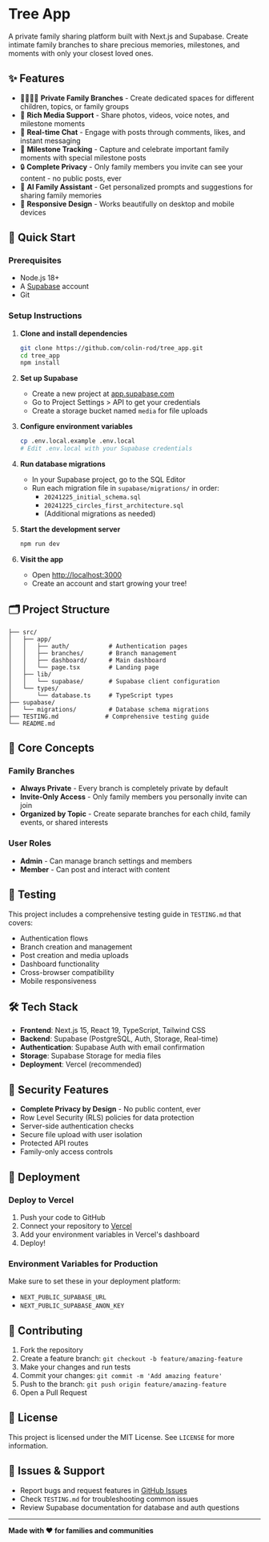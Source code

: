 # Tree App

A private family sharing platform built with Next.js and Supabase. Create intimate family branches to share precious memories, milestones, and moments with only your closest loved ones.

## ✨ Features

- 👨‍👩‍👧‍👦 **Private Family Branches** - Create dedicated spaces for different children, topics, or family groups
- 📸 **Rich Media Support** - Share photos, videos, voice notes, and milestone moments
- 💬 **Real-time Chat** - Engage with posts through comments, likes, and instant messaging
- 🎉 **Milestone Tracking** - Capture and celebrate important family moments with special milestone posts
- 🔒 **Complete Privacy** - Only family members you invite can see your content - no public posts, ever
- 🤖 **AI Family Assistant** - Get personalized prompts and suggestions for sharing family memories
- 📱 **Responsive Design** - Works beautifully on desktop and mobile devices

## 🚀 Quick Start

### Prerequisites

- Node.js 18+ 
- A [Supabase](https://supabase.com) account
- Git

### Setup Instructions

1. **Clone and install dependencies**
   ```bash
   git clone https://github.com/colin-rod/tree_app.git
   cd tree_app
   npm install
   ```

2. **Set up Supabase**
   - Create a new project at [app.supabase.com](https://app.supabase.com)
   - Go to Project Settings > API to get your credentials
   - Create a storage bucket named `media` for file uploads

3. **Configure environment variables**
   ```bash
   cp .env.local.example .env.local
   # Edit .env.local with your Supabase credentials
   ```

4. **Run database migrations**
   - In your Supabase project, go to the SQL Editor
   - Run each migration file in `supabase/migrations/` in order:
     - `20241225_initial_schema.sql`
     - `20241225_circles_first_architecture.sql`
     - (Additional migrations as needed)

5. **Start the development server**
   ```bash
   npm run dev
   ```

6. **Visit the app**
   - Open [http://localhost:3000](http://localhost:3000)
   - Create an account and start growing your tree!

## 🗂️ Project Structure

```
├── src/
│   ├── app/
│   │   ├── auth/           # Authentication pages
│   │   ├── branches/       # Branch management
│   │   ├── dashboard/      # Main dashboard
│   │   └── page.tsx        # Landing page
│   ├── lib/
│   │   └── supabase/       # Supabase client configuration
│   └── types/
│       └── database.ts     # TypeScript types
├── supabase/
│   └── migrations/         # Database schema migrations
├── TESTING.md             # Comprehensive testing guide
└── README.md
```

## 🎯 Core Concepts

### Family Branches
- **Always Private** - Every branch is completely private by default
- **Invite-Only Access** - Only family members you personally invite can join
- **Organized by Topic** - Create separate branches for each child, family events, or shared interests

### User Roles
- **Admin** - Can manage branch settings and members
- **Member** - Can post and interact with content

## 🧪 Testing

This project includes a comprehensive testing guide in `TESTING.md` that covers:
- Authentication flows
- Branch creation and management
- Post creation and media uploads
- Dashboard functionality
- Cross-browser compatibility
- Mobile responsiveness

## 🛠️ Tech Stack

- **Frontend**: Next.js 15, React 19, TypeScript, Tailwind CSS
- **Backend**: Supabase (PostgreSQL, Auth, Storage, Real-time)
- **Authentication**: Supabase Auth with email confirmation
- **Storage**: Supabase Storage for media files
- **Deployment**: Vercel (recommended)

## 🔐 Security Features

- **Complete Privacy by Design** - No public content, ever
- Row Level Security (RLS) policies for data protection
- Server-side authentication checks
- Secure file upload with user isolation
- Protected API routes
- Family-only access controls

## 🚀 Deployment

### Deploy to Vercel

1. Push your code to GitHub
2. Connect your repository to [Vercel](https://vercel.com)
3. Add your environment variables in Vercel's dashboard
4. Deploy!

### Environment Variables for Production

Make sure to set these in your deployment platform:
- `NEXT_PUBLIC_SUPABASE_URL`
- `NEXT_PUBLIC_SUPABASE_ANON_KEY`

## 🤝 Contributing

1. Fork the repository
2. Create a feature branch: `git checkout -b feature/amazing-feature`
3. Make your changes and run tests
4. Commit your changes: `git commit -m 'Add amazing feature'`
5. Push to the branch: `git push origin feature/amazing-feature`
6. Open a Pull Request

## 📝 License

This project is licensed under the MIT License. See `LICENSE` for more information.

## 🐛 Issues & Support

- Report bugs and request features in [GitHub Issues](https://github.com/colin-rod/tree_app/issues)
- Check `TESTING.md` for troubleshooting common issues
- Review Supabase documentation for database and auth questions

---

**Made with ❤️ for families and communities**
